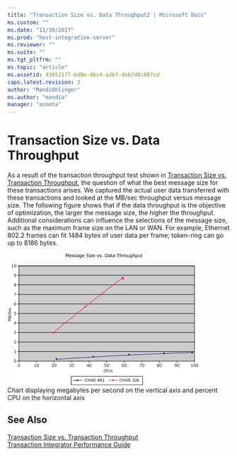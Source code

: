 ```yaml
---
title: "Transaction Size vs. Data Throughput2 | Microsoft Docs"
ms.custom: ""
ms.date: "11/30/2017"
ms.prod: "host-integration-server"
ms.reviewer: ""
ms.suite: ""
ms.tgt_pltfrm: ""
ms.topic: "article"
ms.assetid: 43652177-bd8e-4bc4-a3bf-de67d8c887cd
caps.latest.revision: 3
author: "MandiOhlinger"
ms.author: "mandia"
manager: "anneta"
---
```

# Transaction Size vs. Data Throughput
As a result of the transaction throughput test shown in [Transaction Size vs. Transaction Throughput](../core/transaction-size-vs-transaction-throughput2.md), the question of what the best message size for these transactions arises. We captured the actual user data transferred with these transactions and looked at the MB/sec throughput versus message size. The following figure shows that if the data throughput is the objective of optimization, the larger the message size, the higher the throughput. Additional considerations can influence the selections of the message size, such as the maximum frame size on the LAN or WAN. For example, Ethernet 802.2 frames can fit 1484 bytes of user data per frame; token-ring can go up to 8186 bytes.  
  
 ![](../core/media/his-ti31.gif "his_ti31")  
Chart displaying megabytes per second on the vertical axis and percent CPU on the horizontal axis  
  
## See Also  
 [Transaction Size vs. Transaction Throughput](../core/transaction-size-vs-transaction-throughput2.md)   
 [Transaction Integrator Performance Guide](../core/transaction-integrator-performance-guide1.md)